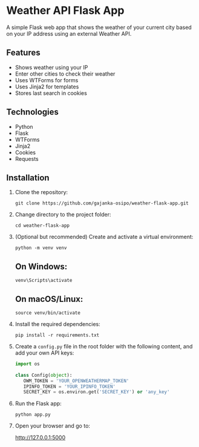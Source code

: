 # Weather API Flask App

A simple Flask web app that shows the weather of your current city based on your IP address using an external Weather API.

## Features

- Shows weather using your IP
- Enter other cities to check their weather
- Uses WTForms for forms
- Uses Jinja2 for templates
- Stores last search in cookies

## Technologies

- Python
- Flask
- WTForms
- Jinja2
- Cookies
- Requests

## Installation

1. Clone the repository:

   `git clone https://github.com/gajanka-osipo/weather-flask-app.git`

2. Change directory to the project folder:

   `cd weather-flask-app`

3. (Optional but recommended) Create and activate a virtual environment:

   `python -m venv venv`
   ## On Windows:
   `venv\Scripts\activate`
   ## On macOS/Linux:
   `source venv/bin/activate`

4. Install the required dependencies:

   `pip install -r requirements.txt`

5. Create a `config.py` file in the root folder with the following content, and add your own API keys:
   ```python
   import os
    
   class Config(object):
      OWM_TOKEN = 'YOUR_OPENWEATHERMAP_TOKEN'
      IPINFO_TOKEN = 'YOUR_IPINFO_TOKEN'
      SECRET_KEY = os.environ.get('SECRET_KEY') or 'any_key'
   ```

7. Run the Flask app:

   `python app.py`

8. Open your browser and go to:

   http://127.0.0.1:5000

